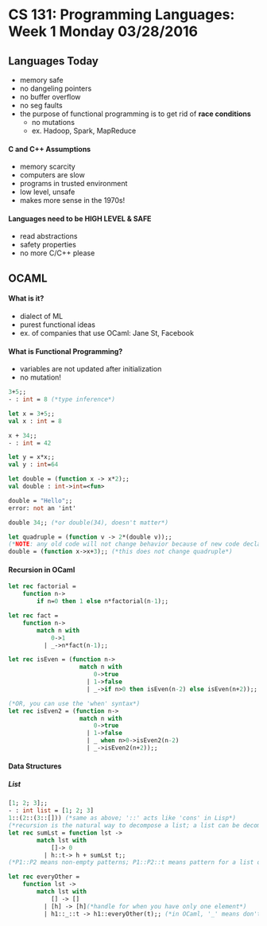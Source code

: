 # CS 131: Programming Languages: Week 1 Monday 03/28/2016

## Languages Today
* memory safe
* no dangeling pointers
* no buffer overflow
* no seg faults
* the purpose of functional programming is to get rid of **race conditions** 
    - no mutations
    - ex. Hadoop, Spark, MapReduce

#### C and C++ Assumptions
* memory scarcity
* computers are slow
* programs in trusted environment
* low level, unsafe
* makes more sense in the 1970s!

#### Languages need to be **HIGH LEVEL** & **SAFE**
* read abstractions
* safety properties
* no more C/C++ please

## OCAML

#### What is it?
* dialect of ML
* purest functional ideas
* ex. of companies that use OCaml: Jane St, Facebook

#### What is Functional Programming?
* variables are not updated after initialization
* no mutation! 

```OCaml
3+5;;
- : int = 8 (*type inference*)

let x = 3+5;;
val x : int = 8

x + 34;;
- : int = 42

let y = x*x;;
val y : int=64

let double = (function x -> x*2);;
val double : int->int=<fun>

double = "Hello";;
error: not an 'int'

double 34;; (*or double(34), doesn't matter*)

let quadruple = (function v -> 2*(double v));;
(*NOTE: any old code will not change behavior because of new code declaration; so if we have:*)
double = (function x->x+3);; (*this does not change quadruple*)
```

#### Recursion in OCaml
```OCaml
let rec factorial =
    function n->
        if n=0 then 1 else n*factorial(n-1);;

let rec fact =
    function n->
        match n with 
            0->1
          | _->n*fact(n-1);;

let rec isEven = (function n->
                    match n with
                        0->true
                      | 1->false
                      | _->if n>0 then isEven(n-2) else isEven(n+2));;

(*OR, you can use the 'when' syntax*)
let rec isEven2 = (function n->
                    match n with
                        0->true
                      | 1->false
                      | _ when n>0->isEven2(n-2)
                      | _->isEven2(n+2));;
```

#### Data Structures

##### List

```OCaml
[1; 2; 3];;
- : int list = [1; 2; 3]
1::(2::(3::[])) (*same as above; '::' acts like 'cons' in Lisp*)
(*recursion is the natural way to decompose a list; a list can be decomposed as 'h': first element of list, and 't', rest of the elements in the list*)
let rec sumLst = function lst ->
        match lst with
            []-> 0
          | h::t-> h + sumLst t;;
(*P1::P2 means non-empty patterns; P1::P2::t means pattern for a list of at least 2 elements*)

let rec everyOther =
    function lst ->
        match lst with
            [] -> []
          | [h] -> [h](*handle for when you have only one element*)
          | h1::_::t -> h1::everyOther(t);; (*in OCaml, '_' means don't care*)
```
